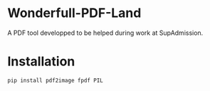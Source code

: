 # Wonderfull-PDF-Land
A PDF tool developped to be helped during work at SupAdmission.



# Installation

```shell
pip install pdf2image fpdf PIL
```

